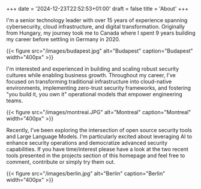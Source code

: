 +++
date = '2024-12-23T22:52:53+01:00'
draft = false
title = 'About'
+++

I'm a senior technology leader with over 15 years of experience spanning cybersecurity, cloud infrastructure, and digital transformation. Originally from Hungary, my journey took me to Canada where I spent 9 years building my career before settling in Germany in 2020.

{{< figure src="/images/budapest.jpg" alt="Budapest" caption="Budapest" width="400px" >}}

I'm interested and experienced in building and scaling robust security cultures while enabling business growth. Throughout my career, I've focused on transforming traditional infrastructure into cloud-native environments, implementing zero-trust security frameworks, and fostering "you build it, you own it" operational models that empower engineering teams.

{{< figure src="/images/montreal.JPG" alt="Montreal" caption="Montreal" width="400px" >}}

Recently, I've been exploring the intersection of open source security tools and Large Language Models. I'm particularly excited about leveraging AI to enhance security operations and democratize advanced security capabilities. If you have time/interest please have a look at the two recent tools presented in the projects section of this homepage and feel free to comment, contribute or simply try them out.

{{< figure src="/images/berlin.jpg" alt="Berlin" caption="Berlin" width="400px" >}}